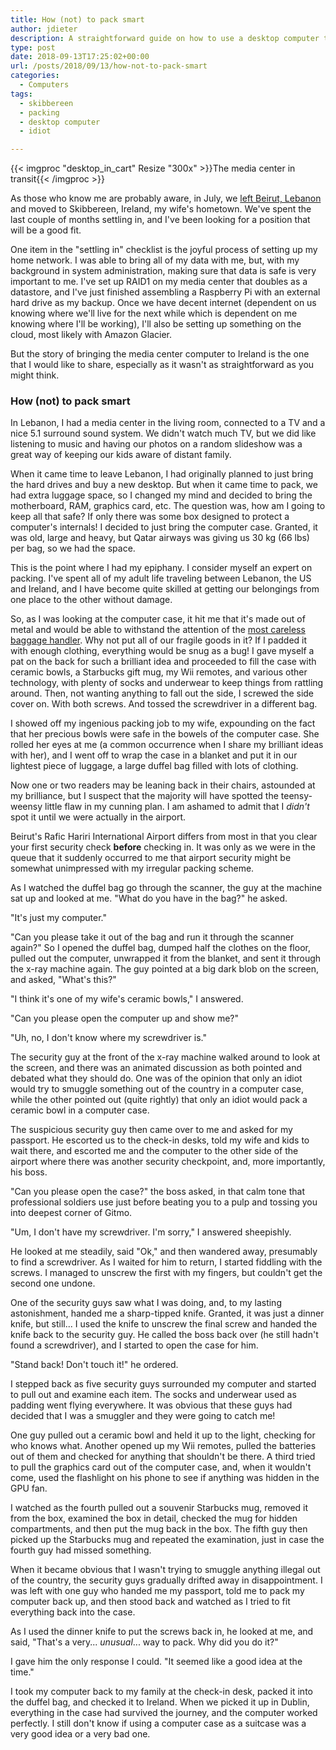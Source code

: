 ```yaml
---
title: How (not) to pack smart
author: jdieter
description: A straightforward guide on how to use a desktop computer to pack your fragile goods, bringing excitement to the lives of airport security.
type: post
date: 2018-09-13T17:25:02+00:00
url: /posts/2018/09/13/how-not-to-pack-smart
categories:
  - Computers
tags:
  - skibbereen
  - packing
  - desktop computer
  - idiot

---
```

{{< imgproc "desktop_in_cart" Resize "300x" >}}The media center in transit{{< /imgproc >}}

As those who know me are probably aware, in July, we [left Beirut, Lebanon][1] and moved to Skibbereen, Ireland, my wife's hometown.  We've spent the last couple of months settling in, and I've been looking for a position that will be a good fit.

One item in the "settling in" checklist is the joyful process of setting up my home network.  I was able to bring all of my data with me, but, with my background in system administration, making sure that data is safe is very important to me.  I've set up RAID1 on my media center that doubles as a datastore, and I've just finished assembling a Raspberry Pi with an external hard drive as my backup.  Once we have decent internet (dependent on us knowing where we'll live for the next while which is dependent on me knowing where I'll be working), I'll also be setting up something on the cloud, most likely with Amazon Glacier.

But the story of bringing the media center computer to Ireland is the one that I would like to share, especially as it wasn't as straightforward as you might think.

### How (not) to pack smart

In Lebanon, I had a media center in the living room, connected to a TV and a nice 5.1 surround sound system.  We didn't watch much TV, but we did like listening to music and having our photos on a random slideshow was a great way of keeping our kids aware of distant family.

When it came time to leave Lebanon, I had originally planned to just bring the hard drives and buy a new desktop.  But when it came time to pack, we had extra luggage space, so I changed my mind and decided to bring the motherboard, RAM, graphics card, etc.  The question was, how am I going to keep all that safe?  If only there was some box designed to protect a computer's internals!  I decided to just bring the computer case.  Granted, it was old, large and heavy, but Qatar airways was giving us 30 kg (66 lbs) per bag, so we had the space.

This is the point where I had my epiphany.  I consider myself an expert on packing.  I've spent all of my adult life traveling between Lebanon, the US and Ireland, and I have become quite skilled at getting our belongings from one place to the other without damage.

So, as I was looking at the computer case, it hit me that it's made out of metal and would be able to withstand the attention of the [most careless baggage handler][2].  Why not put all of our fragile goods in it?  If I padded it with enough clothing, everything would be snug as a bug!  I gave myself a pat on the back for such a brilliant idea and proceeded to fill the case with ceramic bowls, a Starbucks gift mug, my Wii remotes, and various other technology, with plenty of socks and underwear to keep things from rattling around.  Then, not wanting anything to fall out the side, I screwed the side cover on.  With both screws.  And tossed the screwdriver in a different bag.

I showed off my ingenious packing job to my wife, expounding on the fact that her precious bowls were safe in the bowels of the computer case.  She rolled her eyes at me (a common occurrence when I share my brilliant ideas with her), and I went off to wrap the case in a blanket and put it in our lightest piece of luggage, a large duffel bag filled with lots of clothing.

Now one or two readers may be leaning back in their chairs, astounded at my brilliance, but I suspect that the majority will have spotted the teensy-weensy little flaw in my cunning plan.  I am ashamed to admit that I *didn't* spot it until we were actually in the airport.

Beirut's Rafic Hariri International Airport differs from most in that you clear your first security check **before** checking in.  It was only as we were in the queue that it suddenly occurred to me that airport security might be somewhat unimpressed with my irregular packing scheme.

As I watched the duffel bag go through the scanner, the guy at the machine sat up and looked at me.  "What do you have in the bag?" he asked.

"It's just my computer."

"Can you please take it out of the bag and run it through the scanner again?"  So I opened the duffel bag, dumped half the clothes on the floor, pulled out the computer, unwrapped it from the blanket, and sent it through the x-ray machine again.  The guy pointed at a big dark blob on the screen, and asked, "What's this?"  

"I think it's one of my wife's ceramic bowls," I answered.

"Can you please open the computer up and show me?"

"Uh, no, I don't know where my screwdriver is."

The security guy at the front of the x-ray machine walked around to look at the screen, and there was an animated discussion as both pointed and debated what they should do.  One was of the opinion that only an idiot would try to smuggle something out of the country in a computer case, while the other pointed out (quite rightly) that only an idiot would pack a ceramic bowl in a computer case.

The suspicious security guy then came over to me and asked for my passport.  He escorted us to the check-in desks, told my wife and kids to wait there, and escorted me and the computer to the other side of the airport where there was another security checkpoint, and, more importantly, his boss.

"Can you please open the case?" the boss asked, in that calm tone that professional soldiers use just before beating you to a pulp and tossing you into deepest corner of Gitmo.

"Um, I don't have my screwdriver.  I'm sorry," I answered sheepishly.

He looked at me steadily, said "Ok," and then wandered away, presumably to find a screwdriver.  As I waited for him to return, I started fiddling with the screws. I managed to unscrew the first with my fingers, but couldn't get the second one undone.

One of the security guys saw what I was doing, and, to my lasting astonishment, handed me a sharp-tipped knife.  Granted, it was just a dinner knife, but still...  I used the knife to unscrew the final screw and handed the knife back to the security guy.  He called the boss back over (he still hadn't found a screwdriver), and I started to open the case for him.

"Stand back!  Don't touch it!" he ordered.

I stepped back as five security guys surrounded my computer and started to pull out and examine each item.  The socks and underwear used as padding went flying everywhere.  It was obvious that these guys had decided that I was a smuggler and they were going to catch me!

One guy pulled out a ceramic bowl and held it up to the light, checking for who knows what.  Another opened up my Wii remotes, pulled the batteries out of them and checked for anything that shouldn't be there.  A third tried to pull the graphics card out of the computer case, and, when it wouldn't come, used the flashlight on his phone to see if anything was hidden in the GPU fan.

I watched as the fourth pulled out a souvenir Starbucks mug, removed it from the box, examined the box in detail, checked the mug for hidden compartments, and then put the mug back in the box.  The fifth guy then picked up the Starbucks mug and repeated the examination, just in case the fourth guy had missed something.

When it became obvious that I wasn't trying to smuggle anything illegal out of the country, the security guys gradually drifted away in disappointment.  I was left with one guy who handed me my passport, told me to pack my computer back up, and then stood back and watched as I tried to fit everything back into the case.

As I used the dinner knife to put the screws back in, he looked at me, and said, "That's a very... *unusual*... way to pack.  Why did you do it?"

I gave him the only response I could.  "It seemed like a good idea at the time."

I took my computer back to my family at the check-in desk, packed it into the duffel bag, and checked it to Ireland.  When we picked it up in Dublin, everything in the case had survived the journey, and the computer worked perfectly.  I still don't know if using a computer case as a suitcase was a very good idea or a very bad one.

 [1]: /posts/2017/10/31/changes-ahead
 [2]: https://www.youtube.com/watch?v=kb6gsYJTglg
